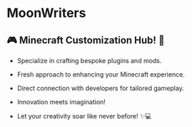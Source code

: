 # MoonWriters

## 🎮 Minecraft Customization Hub! 🌟

- Specialize in crafting bespoke plugins and mods.

- Fresh approach to enhancing your Minecraft experience.

- Direct connection with developers for tailored gameplay.

- Innovation meets imagination!

- Let your creativity soar like never before! ✨💻
